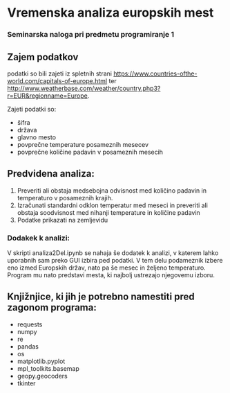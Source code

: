 # Vremenska analiza europskih mest
### Seminarska naloga pri predmetu programiranje 1

## Zajem podatkov
podatki so bili zajeti iz spletnih strani https://www.countries-ofthe-world.com/capitals-of-europe.html ter http://www.weatherbase.com/weather/country.php3?r=EUR&regionname=Europe.

Zajeti podatki so:
* šifra
* država
* glavno mesto
* povprečne temperature posameznih mesecev
* povprečne količine padavin v posameznih mesecih

## Predvidena analiza:
1. Preveriti ali obstaja medsebojna odvisnost med količino padavin in temperaturo v posameznih krajih.
2. Izračunati standardni odklon temperatur med meseci in preveriti ali obstaja soodvisnost med nihanji temperature in količine padavin
3. Podatke prikazati na zemljevidu

### Dodakek k analizi:

V skripti analiza2Del.ipynb se nahaja še dodatek k analizi, v katerem lahko uporabnih sam preko GUI izbira ped podatki. V tem delu podameznik izbere eno izmed Europskih držav, nato pa še mesec in željeno temperaturo. Program mu nato predstavi mesta, ki najbolj ustrezajo njegovemu izboru.

## Knjižnjice, ki jih je potrebno namestiti pred zagonom programa:
* requests
* numpy
* re
* pandas
* os
* matplotlib.pyplot
* mpl_toolkits.basemap
* geopy.geocoders
* tkinter



